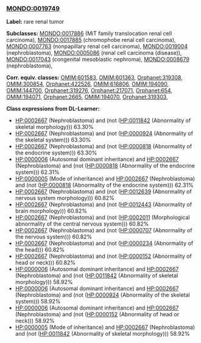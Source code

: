 
### [MONDO:0019749](http://purl.obolibrary.org/obo/MONDO_0019749)
**Label:** rare renal tumor

**Subclasses:** [MONDO:0017886](http://purl.obolibrary.org/obo/MONDO_0017886) (MiT family translocation renal cell carcinoma), [MONDO:0017885](http://purl.obolibrary.org/obo/MONDO_0017885) (chromophobe renal cell carcinoma), [MONDO:0007763](http://purl.obolibrary.org/obo/MONDO_0007763) (nonpapillary renal cell carcinoma), [MONDO:0019004](http://purl.obolibrary.org/obo/MONDO_0019004) (nephroblastoma), [MONDO:0005086](http://purl.obolibrary.org/obo/MONDO_0005086) (renal cell carcinoma (disease)), [MONDO:0017043](http://purl.obolibrary.org/obo/MONDO_0017043) (congenital mesoblastic nephroma), [MONDO:0008679](http://purl.obolibrary.org/obo/MONDO_0008679) (nephroblastoma), 

**Corr. equiv. classes:** [OMIM:601583](http://purl.obolibrary.org/obo/OMIM_601583), [OMIM:601363](http://purl.obolibrary.org/obo/OMIM_601363), [Orphanet:319308](http://www.orpha.net/ORDO/Orphanet_319308), [OMIM:300854](http://purl.obolibrary.org/obo/OMIM_300854), [Orphanet:422526](http://www.orpha.net/ORDO/Orphanet_422526), [OMIM:616806](http://purl.obolibrary.org/obo/OMIM_616806), [OMIM:194090](http://purl.obolibrary.org/obo/OMIM_194090), [OMIM:144700](http://purl.obolibrary.org/obo/OMIM_144700), [Orphanet:319276](http://www.orpha.net/ORDO/Orphanet_319276), [Orphanet:217071](http://www.orpha.net/ORDO/Orphanet_217071), [Orphanet:654](http://www.orpha.net/ORDO/Orphanet_654), [OMIM:194071](http://purl.obolibrary.org/obo/OMIM_194071), [Orphanet:2665](http://www.orpha.net/ORDO/Orphanet_2665), [OMIM:194070](http://purl.obolibrary.org/obo/OMIM_194070), [Orphanet:319303](http://www.orpha.net/ORDO/Orphanet_319303), 

**Class expressions from DL-Learner:**

- [HP:0002667](http://purl.obolibrary.org/obo/HP_0002667) (Nephroblastoma) and (not ([HP:0011842](http://purl.obolibrary.org/obo/HP_0011842) (Abnormality of skeletal morphology))) 63.30%
- [HP:0002667](http://purl.obolibrary.org/obo/HP_0002667) (Nephroblastoma) and (not ([HP:0000924](http://purl.obolibrary.org/obo/HP_0000924) (Abnormality of the skeletal system))) 63.30%
- [HP:0002667](http://purl.obolibrary.org/obo/HP_0002667) (Nephroblastoma) and (not ([HP:0000818](http://purl.obolibrary.org/obo/HP_0000818) (Abnormality of the endocrine system))) 63.30%
- [HP:0000006](http://purl.obolibrary.org/obo/HP_0000006) (Autosomal dominant inheritance) and [HP:0002667](http://purl.obolibrary.org/obo/HP_0002667) (Nephroblastoma) and (not ([HP:0000818](http://purl.obolibrary.org/obo/HP_0000818) (Abnormality of the endocrine system))) 62.31%
- [HP:0000005](http://purl.obolibrary.org/obo/HP_0000005) (Mode of inheritance) and [HP:0002667](http://purl.obolibrary.org/obo/HP_0002667) (Nephroblastoma) and (not ([HP:0000818](http://purl.obolibrary.org/obo/HP_0000818) (Abnormality of the endocrine system))) 62.31%
- [HP:0002667](http://purl.obolibrary.org/obo/HP_0002667) (Nephroblastoma) and (not ([HP:0012639](http://purl.obolibrary.org/obo/HP_0012639) (Abnormality of nervous system morphology))) 60.82%
- [HP:0002667](http://purl.obolibrary.org/obo/HP_0002667) (Nephroblastoma) and (not ([HP:0012443](http://purl.obolibrary.org/obo/HP_0012443) (Abnormality of brain morphology))) 60.82%
- [HP:0002667](http://purl.obolibrary.org/obo/HP_0002667) (Nephroblastoma) and (not ([HP:0002011](http://purl.obolibrary.org/obo/HP_0002011) (Morphological abnormality of the central nervous system))) 60.82%
- [HP:0002667](http://purl.obolibrary.org/obo/HP_0002667) (Nephroblastoma) and (not ([HP:0000707](http://purl.obolibrary.org/obo/HP_0000707) (Abnormality of the nervous system))) 60.82%
- [HP:0002667](http://purl.obolibrary.org/obo/HP_0002667) (Nephroblastoma) and (not ([HP:0000234](http://purl.obolibrary.org/obo/HP_0000234) (Abnormality of the head))) 60.82%
- [HP:0002667](http://purl.obolibrary.org/obo/HP_0002667) (Nephroblastoma) and (not ([HP:0000152](http://purl.obolibrary.org/obo/HP_0000152) (Abnormality of head or neck))) 60.82%
- [HP:0000006](http://purl.obolibrary.org/obo/HP_0000006) (Autosomal dominant inheritance) and [HP:0002667](http://purl.obolibrary.org/obo/HP_0002667) (Nephroblastoma) and (not ([HP:0011842](http://purl.obolibrary.org/obo/HP_0011842) (Abnormality of skeletal morphology))) 58.92%
- [HP:0000006](http://purl.obolibrary.org/obo/HP_0000006) (Autosomal dominant inheritance) and [HP:0002667](http://purl.obolibrary.org/obo/HP_0002667) (Nephroblastoma) and (not ([HP:0000924](http://purl.obolibrary.org/obo/HP_0000924) (Abnormality of the skeletal system))) 58.92%
- [HP:0000006](http://purl.obolibrary.org/obo/HP_0000006) (Autosomal dominant inheritance) and [HP:0002667](http://purl.obolibrary.org/obo/HP_0002667) (Nephroblastoma) and (not ([HP:0000152](http://purl.obolibrary.org/obo/HP_0000152) (Abnormality of head or neck))) 58.92%
- [HP:0000005](http://purl.obolibrary.org/obo/HP_0000005) (Mode of inheritance) and [HP:0002667](http://purl.obolibrary.org/obo/HP_0002667) (Nephroblastoma) and (not ([HP:0011842](http://purl.obolibrary.org/obo/HP_0011842) (Abnormality of skeletal morphology))) 58.92%


